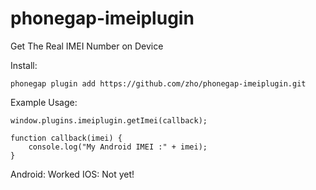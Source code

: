 phonegap-imeiplugin
===================

Get The Real IMEI Number on Device

Install:

    phonegap plugin add https://github.com/zho/phonegap-imeiplugin.git

Example Usage:

    window.plugins.imeiplugin.getImei(callback);

    function callback(imei) {
        console.log("My Android IMEI :" + imei);
    }

Android: Worked
IOS: Not yet!
